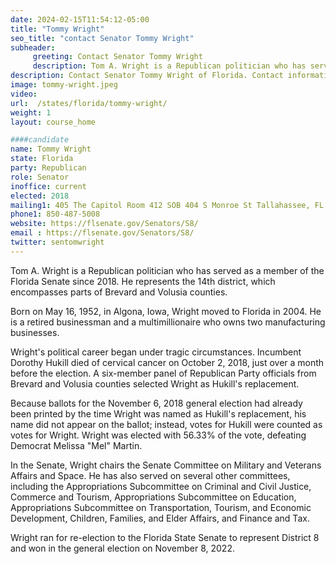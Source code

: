 ```yaml
---
date: 2024-02-15T11:54:12-05:00
title: "Tommy Wright"
seo_title: "contact Senator Tommy Wright"
subheader:
     greeting: Contact Senator Tommy Wright
     description: Tom A. Wright is a Republican politician who has served as a member of the Florida Senate since 2018. He represents the 14th district, which encompasses parts of Brevard and Volusia counties.
description: Contact Senator Tommy Wright of Florida. Contact information for Tommy Wright includes email address, phone number, and mailing address.
image: tommy-wright.jpeg
video:
url:  /states/florida/tommy-wright/
weight: 1
layout: course_home

####candidate
name: Tommy Wright
state: Florida
party: Republican
role: Senator
inoffice: current
elected: 2018
mailing1: 405 The Capitol Room 412 SOB 404 S Monroe St Tallahassee, FL 32399-1100
phone1: 850-487-5008
website: https://flsenate.gov/Senators/S8/
email : https://flsenate.gov/Senators/S8/
twitter: sentomwright
---
```


Tom A. Wright is a Republican politician who has served as a member of the Florida Senate since 2018. He represents the 14th district, which encompasses parts of Brevard and Volusia counties.

Born on May 16, 1952, in Algona, Iowa, Wright moved to Florida in 2004. He is a retired businessman and a multimillionaire who owns two manufacturing businesses.

Wright's political career began under tragic circumstances. Incumbent Dorothy Hukill died of cervical cancer on October 2, 2018, just over a month before the election. A six-member panel of Republican Party officials from Brevard and Volusia counties selected Wright as Hukill's replacement.

Because ballots for the November 6, 2018 general election had already been printed by the time Wright was named as Hukill's replacement, his name did not appear on the ballot; instead, votes for Hukill were counted as votes for Wright. Wright was elected with 56.33% of the vote, defeating Democrat Melissa "Mel" Martin.

In the Senate, Wright chairs the Senate Committee on Military and Veterans Affairs and Space. He has also served on several other committees, including the Appropriations Subcommittee on Criminal and Civil Justice, Commerce and Tourism, Appropriations Subcommittee on Education, Appropriations Subcommittee on Transportation, Tourism, and Economic Development, Children, Families, and Elder Affairs, and Finance and Tax.

Wright ran for re-election to the Florida State Senate to represent District 8 and won in the general election on November 8, 2022.
